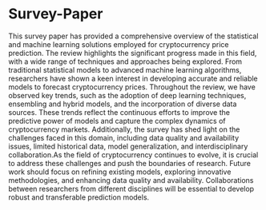 # Survey-Paper

This survey paper has provided a comprehensive overview of the statistical and machine learning solutions employed for cryptocurrency price prediction. The review highlights the significant progress made in this field, with a wide range of techniques and approaches being explored. From traditional statistical models to advanced machine learning algorithms, researchers have shown a keen interest in developing accurate and reliable models to forecast cryptocurrency prices. Throughout the review, we have observed key trends, such as the adoption of deep learning techniques, ensembling and hybrid models, and the incorporation of diverse data sources. These trends reflect the continuous efforts to improve the predictive power of models and capture the complex dynamics of cryptocurrency markets. Additionally, the survey has shed light on the challenges faced in this domain, including data quality and availability issues, limited historical data, model generalization, and interdisciplinary collaboration.As the field of cryptocurrency continues to evolve, it is crucial to address these challenges and push the boundaries of research. Future work should focus on refining existing models, exploring innovative methodologies, and enhancing data quality and availability. Collaborations between researchers from different disciplines will be essential to develop robust and transferable prediction models.
